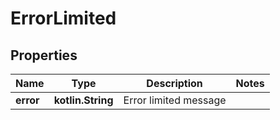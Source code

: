 
# ErrorLimited

## Properties
Name | Type | Description | Notes
------------ | ------------- | ------------- | -------------
**error** | **kotlin.String** | Error limited message | 




